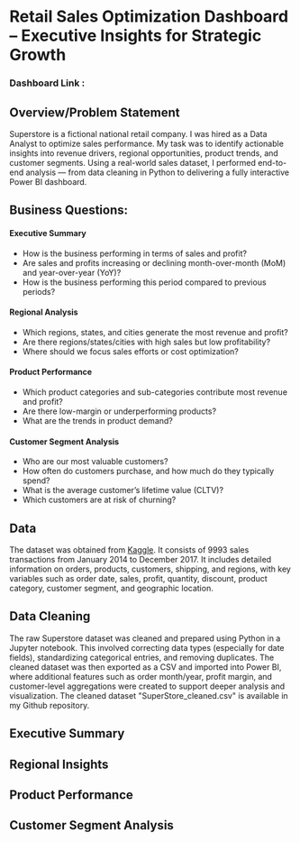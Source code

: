 # Retail Sales Optimization Dashboard – Executive Insights for Strategic Growth

### Dashboard Link :


## Overview/Problem Statement
Superstore is a fictional national retail company. I was hired as a Data Analyst to optimize sales performance. My task was to identify actionable insights into revenue drivers, regional opportunities, product trends, and customer segments. Using a real-world sales dataset, I performed end-to-end analysis — from data cleaning in Python to delivering a fully interactive Power BI dashboard.


## Business Questions:
#### Executive Summary
- How is the business performing in terms of sales and profit?
- Are sales and profits increasing or declining month-over-month (MoM) and year-over-year (YoY)?
- How is the business performing this period compared to previous periods?

#### Regional Analysis
- Which regions, states, and cities generate the most revenue and profit?
- Are there regions/states/cities with high sales but low profitability?
- Where should we focus sales efforts or cost optimization?

#### Product Performance
- Which product categories and sub-categories contribute most revenue and profit?
- Are there low-margin or underperforming products?
- What are the trends in product demand?

#### Customer Segment Analysis
- Who are our most valuable customers?
- How often do customers purchase, and how much do they typically spend?
- What is the average customer’s lifetime value (CLTV)?
- Which customers are at risk of churning?


## Data
The dataset was obtained from [Kaggle](https://www.kaggle.com/datasets/vivek468/superstore-dataset-final). It consists of 9993 sales transactions from January 2014 to December 2017. It includes detailed information on orders, products, customers, shipping, and regions, with key variables such as order date, sales, profit, quantity, discount, product category, customer segment, and geographic location.

## Data Cleaning
The raw Superstore dataset was cleaned and prepared using Python in a Jupyter notebook. This involved correcting data types (especially for date fields), standardizing categorical entries, and removing duplicates. The cleaned dataset was then exported as a CSV and imported into Power BI, where additional features such as order month/year, profit margin, and customer-level aggregations were created to support deeper analysis and visualization. The cleaned dataset "SuperStore_cleaned.csv" is available in my Github repository.

## Executive Summary

## Regional Insights

## Product Performance

## Customer Segment Analysis


